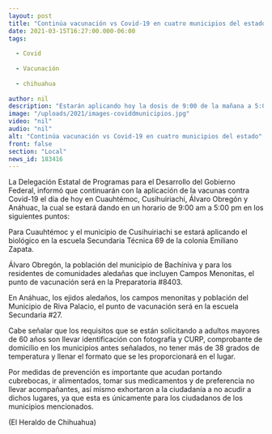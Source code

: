 ```yaml
---
layout: post
title: "Continúa vacunación vs Covid-19 en cuatro municipios del estado"
date: 2021-03-15T16:27:00.000-06:00
tags:
  
  - Covid
  
  - Vacunación
  
  - chihuahua
  
author: nil
description: "Estarán aplicando hoy la dosis de 9:00 de la mañana a 5:00 de la tarde, en Cuauhtémoc, Cusihuiriachi, Álvaro Obregón y Anáhuac"
image: "/uploads/2021/images-coviddmunicipios.jpg"
video: "nil"
audio: "nil"
alt: "Continúa vacunación vs Covid-19 en cuatro municipios del estado"
front: false
section: "Local"
news_id: 183416
---
```


La Delegación Estatal de Programas para el Desarrollo del Gobierno Federal, informó que continuarán con la aplicación de la vacunas contra Covid-19 el día de hoy en Cuauhtémoc, Cusihuiriachi, Álvaro Obregón y Anáhuac, la cual se estará dando en un horario de 9:00 am a 5:00 pm en los siguientes puntos:

Para Cuauhtémoc y el municipio de Cusihuiriachi se estará aplicando el biológico en la escuela Secundaria Técnica 69 de la colonia Emiliano Zapata.

Álvaro Obregón, la población del municipio de Bachíniva y para los residentes de comunidades aledañas que incluyen Campos Menonitas, el punto de vacunación será en la Preparatoria #8403.

En Anáhuac, los ejidos aledaños, los campos menonitas y población del Municipio de Riva Palacio, el punto de vacunación será en la escuela Secundaria #27.

Cabe señalar que los requisitos que se están solicitando a adultos mayores de 60 años son llevar identificación con fotografía y CURP, comprobante de domicilio en los municipios antes señalados, no tener más de 38 grados de temperatura y llenar el formato que se les proporcionará en el lugar.

Por medidas de prevención es importante que acudan portando cubrebocas, ir alimentados, tomar sus medicamentos y de preferencia no llevar acompañantes, así mismo exhortaron a la ciudadanía a no acudir a dichos lugares, ya que esta es únicamente para los ciudadanos de los municipios mencionados.

(El Heraldo de Chihuahua)